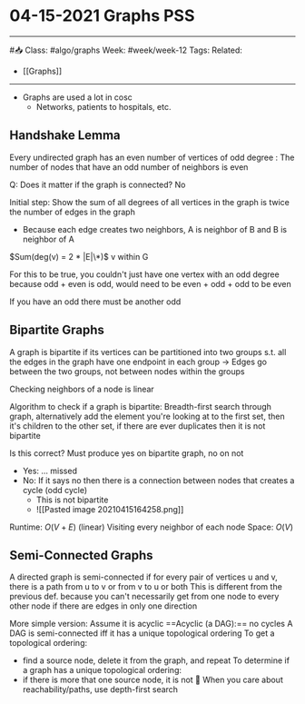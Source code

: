 # 04-15-2021 Graphs PSS

---

#📥
Class: #algo/graphs
Week: #week/week-12
Tags: 
Related:
- [[Graphs]]

---

- Graphs are used a lot in cosc
	- Networks, patients to hospitals, etc. 

## Handshake Lemma
Every undirected graph has an even number of vertices of odd degree
: The number of nodes that have an odd number of neighbors is even

Q: Does it matter if the graph is connected?
No

Initial step:
Show the sum of all degrees of all vertices in the graph is twice the number of edges in the graph
- Because each edge creates two neighbors, A is neighbor of B and B is neighbor of A

$Sum(deg(v) = 2 * |E|\*)$
v within G

For this to be true, you couldn't just have one vertex with an odd degree because odd + even is odd, would need to be even + odd + odd to be even

If you have an odd there must be another odd

## Bipartite Graphs
A graph is bipartite if its vertices can be partitioned into two groups s.t. all the edges in the graph have one endpoint in each group
-> Edges go between the two groups, not between nodes within the groups 

Checking neighbors of a node is linear

Algorithm to check if a graph is bipartite:
Breadth-first search through graph, alternatively add the element you're looking at to the first set, then it's children to the other set, if there are ever duplicates then it is not bipartite

Is this correct?
Must produce yes on bipartite graph, no on not
- Yes: ... missed
- No: If it says no then there is a connection between nodes that creates a cycle (odd cycle)
	- This is not bipartite
	- ![[Pasted image 20210415164258.png]]

Runtime:
$O(V + E)$ (linear) Visiting every neighbor of each node
Space:
$O(V)$

## Semi-Connected Graphs
A directed graph is semi-connected if for every pair of vertices u and v, there is a path from u to v or from v to u or both 
This is different from the previous def. because you can't necessarily get from one node to every other node if there are edges in only one direction

More simple version:
Assume it is acyclic 
==Acyclic (a DAG):== no cycles
A DAG is semi-connected iff it has a unique topological ordering 
To get a topological ordering: 
- find a source node, delete it from the graph, and repeat
To determine if a graph has a unique topological ordering:
- if there is more that one source node, it is not
📝 When you care about reachability/paths, use depth-first search

